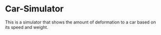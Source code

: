 # Car-Simulator
This is a simulator that shows the amount of deformation to a car based on its speed and weight.
